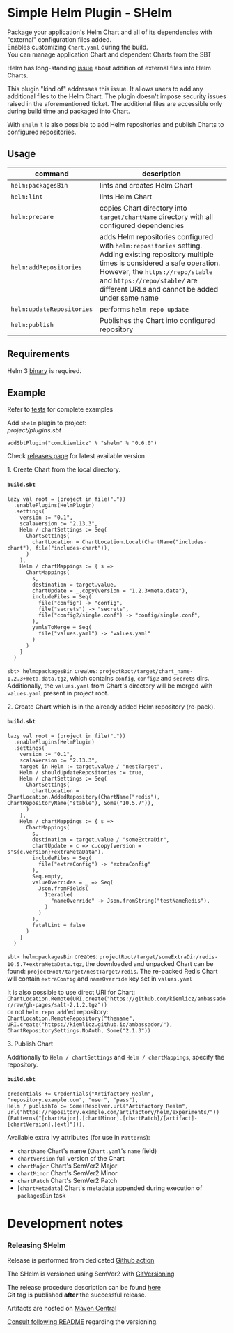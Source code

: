 # Simple Helm Plugin - SHelm
Package your application's Helm Chart and all of its dependencies with "external" configuration files added.  
Enables customizing `Chart.yaml` during the build.  
You can manage application Chart and dependent Charts from the SBT

Helm has long-standing [issue](https://github.com/helm/helm/issues/3276) about addition of external files into Helm Charts.

This plugin "kind of" addresses this issue. 
It allows users to add any additional files to the Helm Chart. 
The plugin doesn't impose security issues raised in the aforementioned ticket.
The additional files are accessible only during build time and packaged into Chart.

With `shelm` it is also possible to add Helm repositories and publish Charts to configured repositories.

## Usage
| command | description |
|-|-|
|`helm:packagesBin`|lints and creates Helm Chart|
|`helm:lint`|lints Helm Chart|
|`helm:prepare`|copies Chart directory into `target/chartName` directory with all configured dependencies|
|`helm:addRepositories`|adds Helm repositories configured with `helm:repositories` setting. Adding existing repository multiple times is considered a safe operation. However, the `https://repo/stable` and `https://repo/stable/` are different URLs and cannot be added under same name|
|`helm:updateRepositories`|performs `helm repo update`|
|`helm:publish`|Publishes the Chart into configured repository|

## Requirements 
Helm 3 [binary](https://helm.sh/docs/intro/install/) is required.

## Example
Refer to [tests](https://github.com/kiemlicz/shelm/tree/master/src/sbt-test/shelm) for complete examples

Add `shelm` plugin to project:  
_project/plugins.sbt_
```
addSbtPlugin("com.kiemlicz" % "shelm" % "0.6.0")
```
Check [releases page](https://github.com/kiemlicz/shelm/releases) for latest available version

1\. Create Chart from the local directory.  
#### **`build.sbt`**
```
lazy val root = (project in file("."))
  .enablePlugins(HelmPlugin)
  .settings(
    version := "0.1",
    scalaVersion := "2.13.3",
    Helm / chartSettings := Seq(
      ChartSettings(
        chartLocation = ChartLocation.Local(ChartName("includes-chart"), file("includes-chart")),
      )
    ),
    Helm / chartMappings := { s =>
      ChartMappings(
        s,
        destination = target.value,
        chartUpdate = _.copy(version = "1.2.3+meta.data"),
        includeFiles = Seq(
          file("config") -> "config",
          file("secrets") -> "secrets",
          file("config2/single.conf") -> "config/single.conf",
        ),
        yamlsToMerge = Seq(
          file("values.yaml") -> "values.yaml"
        )
      )
    }
  )
```
`sbt> helm:packagesBin` creates: `projectRoot/target/chart_name-1.2.3+meta.data.tgz`, which contains `config`, `config2` and `secrets` dirs.
Additionally, the `values.yaml` from Chart's directory will be merged with `values.yaml` present in project root.

2\. Create Chart which is in the already added Helm repository (re-pack).
#### **`build.sbt`**
```
lazy val root = (project in file("."))
  .enablePlugins(HelmPlugin)
  .settings(
    version := "0.1",
    scalaVersion := "2.13.3",
    target in Helm := target.value / "nestTarget",
    Helm / shouldUpdateRepositories := true,
    Helm / chartSettings := Seq(
      ChartSettings(
        chartLocation = ChartLocation.AddedRepository(ChartName("redis"), ChartRepositoryName("stable"), Some("10.5.7")),
      )
    ),
    Helm / chartMappings := { s =>
      ChartMappings(
        s,
        destination = target.value / "someExtraDir",
        chartUpdate = c => c.copy(version = s"${c.version}+extraMetaData"),
        includeFiles = Seq(
          file("extraConfig") -> "extraConfig"
        ),
        Seq.empty,
        valueOverrides = _ => Seq(
          Json.fromFields(
            Iterable(
              "nameOverride" -> Json.fromString("testNameRedis"),
            )
          )
        ),
        fatalLint = false
      )
    }
  )
```
`sbt> helm:packagesBin` creates: `projectRoot/target/someExtraDir/redis-10.5.7+extraMetaData.tgz`, 
the downloaded and unpacked Chart can be found: `projectRoot/target/nestTarget/redis`.
The re-packed Redis Chart will contain `extraConfig` and `nameOverride` key set in `values.yaml`

It is also possible to use direct URI for Chart: `ChartLocation.Remote(URI.create("https://github.com/kiemlicz/ambassador/raw/gh-pages/salt-2.1.2.tgz"))`  
or not `helm repo add`'ed repository: `ChartLocation.RemoteRepository("thename", URI.create("https://kiemlicz.github.io/ambassador/"), ChartRepositorySettings.NoAuth, Some("2.1.3"))`

3\. Publish Chart

Additionally to `Helm / chartSettings` and `Helm / chartMappings`, specify the repository.
#### **`build.sbt`**
```
credentials += Credentials("Artifactory Realm", "repository.example.com", "user", "pass"),
Helm / publishTo := Some(Resolver.url("Artifactory Realm", url("https://repository.example.com/artifactory/helm/experiments/"))(Patterns("[chartMajor].[chartMinor].[chartPatch]/[artifact]-[chartVersion].[ext]"))),
```
Available extra Ivy attributes (for use in `Patterns`):
- `chartName` Chart's name (`Chart.yaml`'s `name` field)
- `chartVersion` full version of the Chart
- `chartMajor` Chart's SemVer2 Major
- `chartMinor` Chart's SemVer2 Minor
- `chartPatch` Chart's SemVer2 Patch
- [`chartMetadata`] Chart's metadata appended during execution of `packagesBin` task

# Development notes
### Releasing SHelm
Release is performed from dedicated [Github action](https://github.com/kiemlicz/shelm/actions?query=workflow%3ARelease)

The SHelm is versioned using SemVer2 with [GitVersioning](https://github.com/rallyhealth/sbt-git-versioning)

The release procedure description can be found [here](https://github.com/rallyhealth/sbt-git-versioning#recommended--drelease)  
Git tag is published **after** the successful release.

Artifacts are hosted on [Maven Central](https://s01.oss.sonatype.org/service/local/staging/deploy/maven2/io/github/kiemlicz/)

[Consult following README](https://github.com/rallyhealth/sbt-git-versioning#notes) regarding the versioning. 
